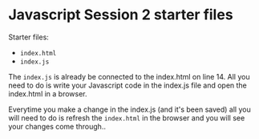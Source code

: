 # Javascript Session 2 starter files

Starter files:

- `index.html`
- `index.js`

The `index.js` is already be connected to the index.html on line 14. All you need to do is write your Javascript code in the index.js file and open the index.html in a browser.

Everytime you make a change in the index.js (and it's been saved) all you will need to do is refresh the `index.html` in the browser and you will see your changes come through..

